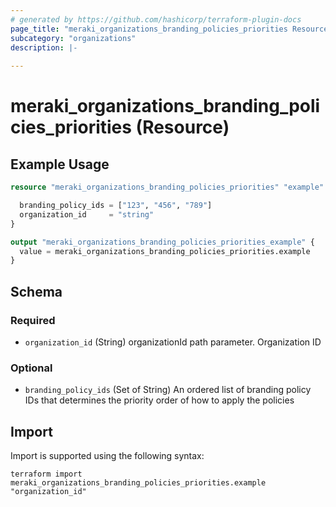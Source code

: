 ```yaml
---
# generated by https://github.com/hashicorp/terraform-plugin-docs
page_title: "meraki_organizations_branding_policies_priorities Resource - terraform-provider-meraki"
subcategory: "organizations"
description: |-
  
---
```


# meraki_organizations_branding_policies_priorities (Resource)



## Example Usage

```terraform
resource "meraki_organizations_branding_policies_priorities" "example" {

  branding_policy_ids = ["123", "456", "789"]
  organization_id     = "string"
}

output "meraki_organizations_branding_policies_priorities_example" {
  value = meraki_organizations_branding_policies_priorities.example
}
```

<!-- schema generated by tfplugindocs -->
## Schema

### Required

- `organization_id` (String) organizationId path parameter. Organization ID

### Optional

- `branding_policy_ids` (Set of String) An ordered list of branding policy IDs that determines the priority order of how to apply the policies

## Import

Import is supported using the following syntax:

```shell
terraform import meraki_organizations_branding_policies_priorities.example "organization_id"
```
